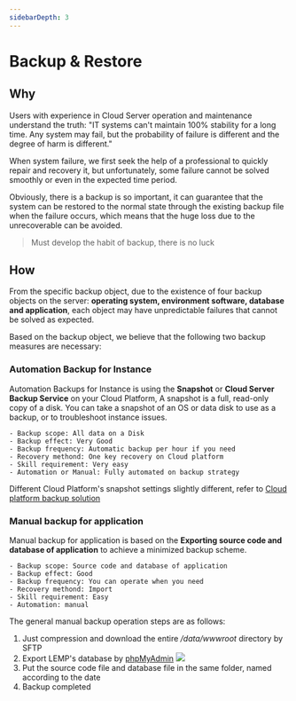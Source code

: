 ```yaml
---
sidebarDepth: 3
---
```


# Backup & Restore

## Why

Users with experience in Cloud Server operation and maintenance understand the truth: "IT systems can't maintain 100% stability for a long time. Any system may fail, but the probability of failure is different and the degree of harm is different."

When system failure, we first seek the help of a professional to quickly repair and recovery it, but unfortunately, some failure cannot be solved smoothly or even in the expected time period.

Obviously, there is a backup is so important, it can guarantee that the system can be restored to the normal state through the existing backup file when the failure occurs, which means that the huge loss due to the unrecoverable can be avoided.

> Must develop the habit of backup, there is no luck

## How

From the specific backup object, due to the existence of four backup objects on the server: **operating system, environment software, database and application**, each object may have unpredictable failures that cannot be solved as expected.

Based on the backup object, we believe that the following two backup measures are necessary:

### Automation Backup for Instance

Automation Backups for Instance is using the **Snapshot** or **Cloud Server Backup Service** on your Cloud Platform, A snapshot is a full, read-only copy of a disk. You can take a snapshot of an OS or data disk to use as a backup, or to troubleshoot instance issues.

```
- Backup scope: All data on a Disk
- Backup effect: Very Good
- Backup frequency: Automatic backup per hour if you need
- Recovery methond: One key recovery on Cloud platform
- Skill requirement: Very easy 
- Automation or Manual: Fully automated on backup strategy
```

Different Cloud Platform's snapshot settings slightly different, refer to [Cloud platform backup solution](https://support.websoft9.com/docs/faq/tech-instance.html)

### Manual backup for application

Manual backup for application is based on the **Exporting source code and database of application** to achieve a minimized backup scheme.

```
- Backup scope: Source code and database of application
- Backup effect: Good
- Backup frequency: You can operate when you need
- Recovery methond: Import
- Skill requirement: Easy 
- Automation: manual
```
The general manual backup operation steps are as follows:

1. Just compression and download the entire */data/wwwroot* directory by SFTP 
2. Export LEMP's database by [phpMyAdmin](/zh/admin-mysql.md)
   ![](https://libs.websoft9.com/Websoft9/DocsPicture/en/phpmyadmin/phpmyadmin-export-websoft9.png)
3. Put the source code file and database file in the same folder, named according to the date
4. Backup completed

